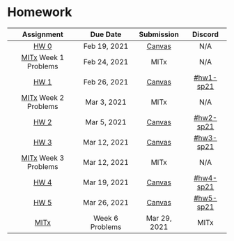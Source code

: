 # Homework

| Assignment | Due Date | Submission| Discord |
|:----------:|:--------:|:----------:|:-------:|
| [HW 0](/hw0/) | Feb 19, 2021 | [Canvas](https://canvas.mit.edu/courses/7590/assignments/101125)| N/A |
| [MITx](https://lms.mitx.mit.edu/courses/course-v1:MITx+6.S083r+2021_Spring/courseware/188e039bccf9469aa056d75c358b0875/7935a0eb8d8f46f5ad5c129878bf59df/?activate_block_id=block-v1%3AMITx%2B6.S083r%2B2021_Spring%2Btype%40sequential%2Bblock%407935a0eb8d8f46f5ad5c129878bf59df) Week 1 Problems | Feb 24, 2021 | MITx  | N/A|
| [HW 1](/hw1/) | Feb 26, 2021 | [Canvas](https://canvas.mit.edu/courses/7590/assignments/101953)| [#hw1-sp21](https://discord.gg/mjHhUYbCA3)|
| [MITx](https://lms.mitx.mit.edu/courses/course-v1:MITx+6.S083r+2021_Spring/courseware/188e039bccf9469aa056d75c358b0875/92a4ed5b7aa246f0a166b2211e585e58/?activate_block_id=block-v1%3AMITx%2B6.S083r%2B2021_Spring%2Btype%40sequential%2Bblock%4092a4ed5b7aa246f0a166b2211e585e58) Week 2 Problems | Mar 3, 2021 | MITx | N/A|
| [HW 2](/hw2/) | Mar 5, 2021 | [Canvas](https://canvas.mit.edu/courses/7590/assignments/103109)| [#hw2-sp21](https://discord.gg/Xz7N4D2B2b)|
| [HW 3](/hw3/) | Mar 12, 2021 | [Canvas](https://canvas.mit.edu/courses/7590/assignments/104345)| [#hw3-sp21](https://discord.gg/hpNWQgXaeg)|
| [MITx](https://lms.mitx.mit.edu/courses/course-v1:MITx+6.S083r+2021_Spring/courseware/188e039bccf9469aa056d75c358b0875/15208f43f67b42d78d363b6a2621a7f4/1?activate_block_id=block-v1%3AMITx%2B6.S083r%2B2021_Spring%2Btype%40vertical%2Bblock%40bf0c46ddb8b848728442f829ed5026b7) Week 3 Problems | Mar 12, 2021 | MITx | N/A|
| [HW 4](/hw4/) | Mar 19, 2021 | [Canvas](https://canvas.mit.edu/courses/7590/assignments/105266)| [#hw4-sp21](https://discord.gg/Crm9kBhR7Z)|
| [HW 5](/hw5/) | Mar 26, 2021 | [Canvas](https://canvas.mit.edu/courses/7590/assignments/105975)| [#hw5-sp21](https://discord.gg/gWKfBHT3HW)|
| [MITx](https://lms.mitx.mit.edu/courses/course-v1:MITx+6.S083r+2021_Spring/courseware/188e039bccf9469aa056d75c358b0875/08e1e0ea683140848b8e20715b4f5134/1?activate_block_id=block-v1%3AMITx%2B6.S083r%2B2021_Spring%2Btype%40vertical%2Bblock%4004de5b8a0c434d8f8135aec1bb79196d) | Week 6 Problems | Mar 29, 2021 | MITx | N/A|

